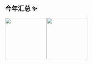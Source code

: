 ## 今年汇总 ✨

<img align="" height="137px" src="https://github-readme-stats.vercel.app/api?username=liy-admin&hide_title=true&hide_border=true&show_icons=true&include_all_commits=true&line_height=21&bg_color=0,EC6C6C,FFD479,FFFC79,73FA79&theme=graywhite&locale=cn" /><img align="" height="137px" src="https://github-readme-stats.vercel.app/api/top-langs/?username=liy-admin&hide_title=true&hide_border=true&layout=compact&bg_color=0,73FA79,73FDFF,D783FF&theme=graywhite&locale=cn" />
